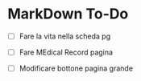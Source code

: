 # MarkDown To-Do

- [ ] Fare la vita nella scheda pg

- [ ] Fare MEdical Record pagina

- [ ] Modificare bottone pagina grande


